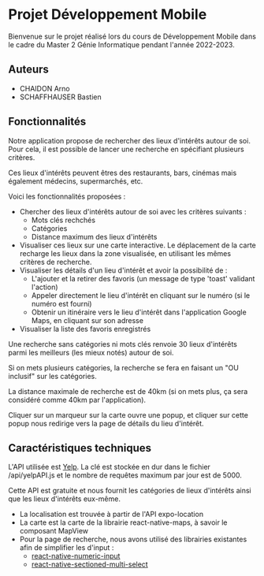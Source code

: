 
# Projet Développement Mobile

Bienvenue sur le projet réalisé lors du cours de Développement Mobile dans le cadre du Master 2 Génie Informatique pendant l'année 2022-2023.




## Auteurs

- CHAIDON Arno
- SCHAFFHAUSER Bastien


## Fonctionnalités

Notre application propose de rechercher des lieux d'intérêts autour de soi. Pour cela, il est possible de lancer une recherche en spécifiant plusieurs critères. 

Ces lieux d'intérêts peuvent êtres des restaurants, bars, cinémas mais également médecins, supermarchés, etc.

Voici les fonctionnalités proposées : 

- Chercher des lieux d'intérêts autour de soi avec les critères suivants :
    * Mots clés rechchés
    * Catégories
    * Distance maximum des lieux d'intérêts
- Visualiser ces lieux sur une carte interactive. Le déplacement de la carte recharge les lieux dans la zone visualisée, en utilisant les mêmes critères de recherche.
- Visualiser les détails d'un lieu  d'intérêt et avoir la possibilité de :
    * L'ajouter et la retirer des favoris (un message de type 'toast' validant l'action)
    * Appeler directement le lieu d'intérêt en cliquant sur le numéro (si le numéro est fourni)
    * Obtenir un itinéraire vers le lieu d'intérêt dans l'application Google Maps, en cliquant sur son adresse
- Visualiser la liste des favoris enregistrés

Une recherche sans catégories ni mots clés renvoie 30 lieux d'intérêts parmi les meilleurs (les mieux notés) autour de soi.

Si on mets plusieurs catégories, la recherche se fera en faisant un "OU inclusif" sur les catégories.

La distance maximale de recherche est de 40km (si on mets plus, ça sera considéré comme 40km par l'application).

Cliquer sur un marqueur sur la carte ouvre une popup, et cliquer sur cette popup nous redirige vers la page de détails du lieu d'intérêt.







## Caractéristiques techniques
L'API utilisée est [Yelp](https://docs.developer.yelp.com/). La clé est stockée en dur dans le fichier /api/yelpAPI.js et le nombre de requêtes maximum par jour est de 5000.

Cette API est gratuite et nous fournit les catégories de lieux d'intérêts ainsi que les lieux d'intérêts eux-même.

- La localisation est trouvée à partir de l'API expo-location 
- La carte est la carte de la librairie react-native-maps, à savoir le composant MapView
- Pour la page de recherche, nous avons utilisé des librairies existantes afin de simplifier les d'input : 
    * [react-native-numeric-input](https://www.npmjs.com/package/react-native-numeric-input)
    * [react-native-sectioned-multi-select](https://github.com/renrizzolo/react-native-sectioned-multi-select)



